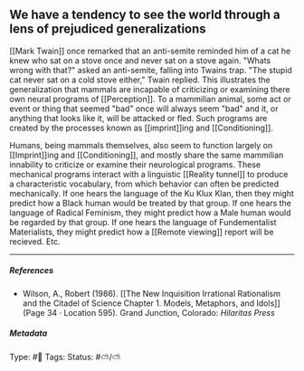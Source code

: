 ## We have a tendency to see the world through a lens of prejudiced generalizations  # 

[[Mark Twain]] once remarked that an anti-semite reminded him of a cat he knew who sat on a stove once and never sat on a stove again. "Whats wrong with that?" asked an anti-semite, falling into Twains trap. "The stupid cat never sat on a cold stove either," Twain replied. This illustrates the generalization that mammals are incapable of criticizing or examining there own neural programs of [[Perception]]. To a mammilian animal, some act or event or thing that seemed "bad" once will always seem "bad" and it, or anything that looks like it, will be attacked or fled. Such programs are created by the processes known as [[imprint]]ing and [[Conditioning]]. 

Humans, being mammals themselves, also seem to function largely on [[Imprint]]ing and [[Conditioning]], and mostly share the same mammilian innability to criticize or examine their neurological programs. These mechanical programs interact with a linguistic [[Reality tunnel]] to produce a characteristic vocabulary, from which behavior can often be predicted mechanically. If one hears the language of the Ku Klux Klan, then they might predict how a Black human would be treated by that group. If one hears the language of Radical Feminism, they might predict how a Male human would be regarded by that group. If one hears the language of Fundementalist Materialists, they might predict how a [[Remote viewing]] report will be recieved. Etc. 

___

##### References

- Wilson, A., Robert (1986). [[The New Inquisition Irrational Rationalism and the Citadel of Science Chapter 1. Models, Metaphors, and Idols]] (Page 34 · Location 595). Grand Junction, Colorado: _Hilaritas Press_

##### Metadata

Type: #🔴 
Tags:
Status: #⛅️/⛅️ 